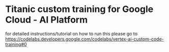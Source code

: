 # Titanic custom training for Google Cloud - AI Platform
for detailed instructions/tutorial on how to run this please go to https://codelabs.developers.google.com/codelabs/vertex-ai-custom-code-training#0
